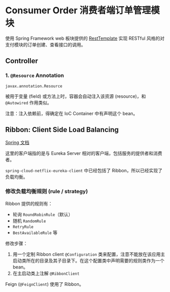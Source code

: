 # Consumer Order 消费者端订单管理模块

使用 Spring Framework web 板块提供的 [RestTemplate](https://docs.spring.io/spring-framework/docs/current/javadoc-api/org/springframework/web/client/RestTemplate.html) 
实现 RESTful 风格的对支付模块的订单创建、查看接口的调用。 


## Controller

### 1. `@Resource` Annotation

`javax.annotation.Resource`

被用于变量 (field) 或方法上时，容器会自动注入该资源 (resource)，和 `@Autowired` 作用类似。

注意：注入依赖前，得确定在 IoC Container 中有声明这个 bean。


## Ribbon: Client Side Load Balancing

[Spring 文档](https://cloud.spring.io/spring-cloud-netflix/multi/multi_spring-cloud-ribbon.html)

这里的客户端指的是与 Eureka Server 相对的客户端，包括服务的提供者和消费者。

`spring-cloud-netflix-eureka-client` 中已经包括了 Ribbon，所以已经实现了负载均衡。

### 修改负载均衡规则 (rule / strategy)

Ribbon 提供的规则有：
* 轮询 `RoundRobinRule`（默认）
* 随机 `RandomRule`
* `RetryRule` 
* `BestAvailableRule` 等

修改步骤：
1. 用一个定制 Ribbon client `@Configuration` 类来配置，注意不能放在该应用主启动类所在的目录及其子目录下。在这个配置类中声明需要的规则类作为一个 bean。
2. 在主启动类上注解 `@RibbonClient`

Feign (`@FeignClient`) 使用了 Ribbon。